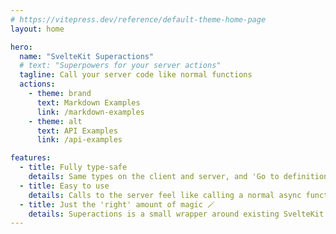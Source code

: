 ```yaml
---
# https://vitepress.dev/reference/default-theme-home-page
layout: home

hero:
  name: "SvelteKit Superactions"
  # text: "Superpowers for your server actions"
  tagline: Call your server code like normal functions
  actions:
    - theme: brand
      text: Markdown Examples
      link: /markdown-examples
    - theme: alt
      text: API Examples
      link: /api-examples

features:
  - title: Fully type-safe
    details: Same types on the client and server, and 'Go to definition' support.
  - title: Easy to use
    details: Calls to the server feel like calling a normal async function.
  - title: Just the 'right' amount of magic 🪄
    details: Superactions is a small wrapper around existing SvelteKit functionality.
---
```


